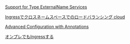 [Support for Type ExternalName Services](https://github.com/nginxinc/kubernetes-ingress/tree/master/examples/externalname-services)

[Ingressでクロスネームスペースでのロードバランシング cloud](https://qiita.com/murata-tomohide/items/0538d03abde5c7ab94dd)



[Advanced Configuration with Annotations](https://docs.nginx.com/nginx-ingress-controller/configuration/ingress-resources/advanced-configuration-with-annotations/)





[オンプレでもIngressする](https://qiita.com/murata-tomohide/items/801c25492e55f672c23c)
